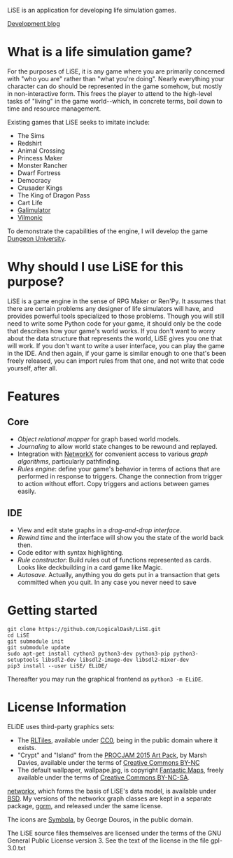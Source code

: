 LiSE is an application for developing life simulation games.

[Development blog](http://forums.tigsource.com/index.php?topic=35227.0)

# What is a life simulation game?

For the purposes of LiSE, it is any game where you are primarily
concerned with "who you are" rather than "what you're
doing". Nearly everything your character can do should be
represented in the game somehow, but mostly in non-interactive form. This frees
the player to attend to the high-level tasks of "living" in the game
world--which, in concrete terms, boil down to time and resource
management.

Existing games that LiSE seeks to imitate include:

* The Sims
* Redshirt
* Animal Crossing
* Princess Maker
* Monster Rancher
* Dwarf Fortress
* Democracy
* Crusader Kings
* The King of Dragon Pass
* Cart Life
* [Galimulator](https://snoddasmannen.itch.io/galimulator)
* [Vilmonic](https://bludgeonsoft.itch.io/)

To demonstrate the capabilities of the engine, I will develop the game
[Dungeon University](http://forums.tigsource.com/index.php?topic=43022).

# Why should I use LiSE for this purpose?

LiSE is a game engine in the sense of RPG Maker or Ren'Py. It assumes
that there are certain problems any designer of life simulators will
have, and provides powerful tools specialized to those
problems. Though you will still need to write some Python code for
your game, it should only be the code that describes how your game's
world works. If you don't want to worry about the data structure that
represents the world, LiSE gives you one that will work. If you don't
want to write a user interface, you can play the game in the IDE. And 
then again, if your game is similar enough to one that's been freely
released, you can import rules from that one, and not write that code
yourself, after all.

# Features

## Core

* *Object relational mapper* for graph based world models.
* *Journaling* to allow world state changes to be rewound and replayed.
* Integration with [NetworkX](http://networkx.github.io) for convenient access to various *graph algorithms*, particularly pathfinding.
* *Rules engine*: define your game's behavior in terms of actions that are performed in response to triggers. Change the connection from trigger to action without effort. Copy triggers and actions between games easily.

## IDE

* View and edit state graphs in a *drag-and-drop interface*.
* *Rewind time* and the interface will show you the state of the world back then.
* Code editor with syntax highlighting.
* *Rule constructor*: Build rules out of functions represented as cards. Looks like deckbuilding in a card game like Magic.
* *Autosave*. Actually, anything you do gets put in a transaction that gets committed when you quit. In any case you never need to save

# Getting started

```
git clone https://github.com/LogicalDash/LiSE.git
cd LiSE
git submodule init
git submodule update
sudo apt-get install cython3 python3-dev python3-pip python3-setuptools libsdl2-dev libsdl2-image-dev libsdl2-mixer-dev
pip3 install --user LiSE/ ELiDE/
```

Thereafter you may run the graphical frontend as ``python3 -m ELiDE``.

# License Information

ELiDE uses third-party graphics sets:

* The [RLTiles](http://rltiles.sourceforge.net/), available under [CC0](http://creativecommons.org/publicdomain/zero/1.0/), being in the public domain where it exists.
* "Crypt" and "Island" from the [PROCJAM 2015 Art Pack](http://www.procjam.com/2015/09/procjam-art-pack-now-available/), by Marsh Davies, available under the terms of [Creative Commons BY-NC](http://creativecommons.org/licenses/by-nc/4.0/)
* The default wallpaper, wallpape.jpg, is copyright [Fantastic Maps](http://www.fantasticmaps.com/free-stuff/), freely available under the terms of [Creative Commons BY-NC-SA](https://creativecommons.org/licenses/by-nc-sa/3.0/).


[networkx](http://networkx.github.io/), which forms the basis of
LiSE's data model, is available under
[BSD](http://networkx.github.io/documentation/latest/reference/legal.html). My
versions of the networkx graph classes are kept in a separate package,
[gorm](https://github.com/LogicalDash/gorm), and released under the
same license.

The icons are [Symbola](http://users.teilar.gr/~g1951d/), by George
Douros, in the public domain.

The LiSE source files themselves are licensed under the terms of the
GNU General Public License version 3. See the text of the license in
the file gpl-3.0.txt
